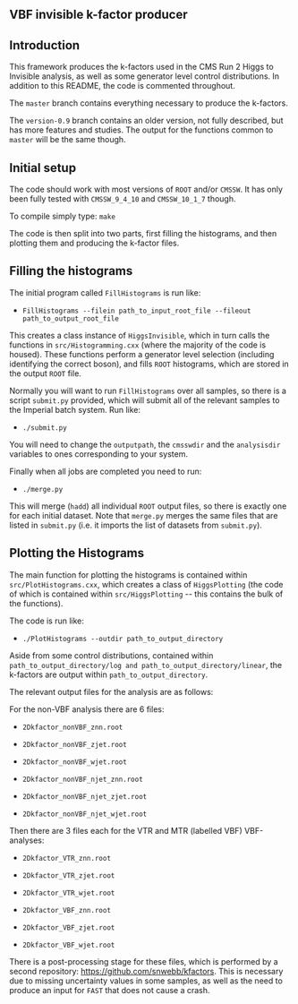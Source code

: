 ## VBF invisible k-factor producer

## Introduction

This framework produces the k-factors used in the CMS Run 2 Higgs to Invisible analysis, as well as some generator level control distributions.
In addition to this README, the code is commented throughout.

The `master` branch contains everything necessary to produce the k-factors.

The `version-0.9` branch contains an older version, not fully described, but has more features and studies.
The output for the functions common to `master` will be the same though.

## Initial setup

The code should work with most versions of `ROOT` and/or `CMSSW`. It has only been fully tested with `CMSSW_9_4_10` and `CMSSW_10_1_7` though.

To compile simply type: `make`

The code is then split into two parts, first filling the histograms, and then plotting them and producing the k-factor files.

## Filling the histograms

The initial program called `FillHistograms` is run like:

-  `FillHistograms --filein path_to_input_root_file --fileout path_to_output_root_file`

This creates a class instance of `HiggsInvisible`, which in turn calls the functions in `src/Histogramming.cxx` (where the majority of the code is housed).
These functions perform a generator level selection (including identifying the correct boson), and fills `ROOT` histograms, which are stored in the output `ROOT` file.

Normally you will want to run `FillHistograms` over all samples, so there is a script `submit.py` provided, which will submit all of the relevant samples to the Imperial batch system. Run like:

-  `./submit.py`

You will need to change the `outputpath`, the `cmsswdir` and the `analysisdir` variables to ones corresponding to your system.

Finally when all jobs are completed you need to run:

-  `./merge.py`

This will merge (`hadd`) all individual `ROOT` output files, so there is exactly one for each initial dataset. Note that `merge.py` merges the same files that are listed in `submit.py` (i.e. it imports the list of datasets from `submit.py`).

## Plotting the Histograms

The main function for plotting the histograms is contained within `src/PlotHistograms.cxx`, which creates a class of `HiggsPlotting` (the code of which is contained within `src/HiggsPlotting` -- this contains the bulk of the functions).

The code is run like:

- `./PlotHistograms --outdir path_to_output_directory`

Aside from some control distributions, contained within `path_to_output_directory/log and path_to_output_directory/linear`, the k-factors are output within `path_to_output_directory`.

The relevant output files for the analysis are as follows:

For the non-VBF analysis there are 6 files:
-  `2Dkfactor_nonVBF_znn.root`
-  `2Dkfactor_nonVBF_zjet.root`
-  `2Dkfactor_nonVBF_wjet.root`

-  `2Dkfactor_nonVBF_njet_znn.root`
-  `2Dkfactor_nonVBF_njet_zjet.root`
-  `2Dkfactor_nonVBF_njet_wjet.root`

Then there are 3 files each for the VTR and MTR (labelled VBF) VBF-analyses:
-  `2Dkfactor_VTR_znn.root`
-  `2Dkfactor_VTR_zjet.root`
-  `2Dkfactor_VTR_wjet.root`

-  `2Dkfactor_VBF_znn.root`
-  `2Dkfactor_VBF_zjet.root`
-  `2Dkfactor_VBF_wjet.root`

There is a post-processing stage for these files, which is performed by a second repository: https://github.com/snwebb/kfactors.
This is necessary due to missing uncertainty values in some samples, as well as the need to produce an input for `FAST` that does not cause a crash.
